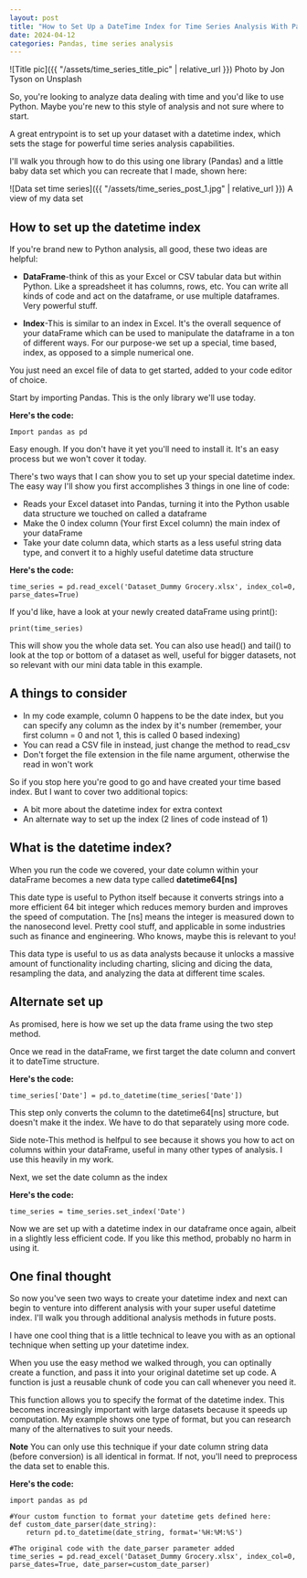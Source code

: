 ```yaml
---
layout: post
title: "How to Set Up a DateTime Index for Time Series Analysis With Pandas"
date: 2024-04-12
categories: Pandas, time series analysis
---
```


![Title pic]({{ "/assets/time_series_title_pic" | relative_url }}) Photo by Jon Tyson on Unsplash

So, you're looking to analyze data dealing with time and you'd like to use Python. Maybe you're new to this style of analysis and not sure where to start. 

A great entrypoint is to set up your dataset with a datetime index, which sets the stage for powerful time series analysis capabilities. 

I'll walk you through how to do this using one library (Pandas) and a little baby data set which you can recreate that I made, shown here:

![Data set time series]({{ "/assets/time_series_post_1.jpg" | relative_url }}) A view of my data set

## How to set up the datetime index

If you're brand new to Python analysis, all good, these two ideas are helpful:

- **DataFrame**-think of this as your Excel or CSV tabular data but within Python. Like a spreadsheet it has columns, rows, etc. You can write all kinds of code and act on the dataframe, or use multiple dataframes. Very powerful stuff. 

- **Index**-This is similar to an index in Excel. It's the overall sequence of your dataFrame which can be used to manipulate the dataframe in a ton of different ways. For our purpose-we set up a special, time based, index, as opposed to a simple numerical one. 

You just need an excel file of data to get started, added to your code editor of choice.

Start by importing Pandas. This is the only library we'll use today.

**Here's the code:**

```
Import pandas as pd

```
Easy enough. If you don't have it yet you'll need to install it. It's an easy process but we won't cover it today.

There's two ways that I can show you to set up your special datetime index. The easy way I'll show you first accomplishes 3 things in one line of code:

- Reads your Excel dataset into Pandas, turning it into the Python usable data structure we touched on called a dataframe
- Make the 0 index column (Your first Excel column) the main index of your dataFrame
- Take your date column data, which starts as a less useful string data type, and convert it to a highly useful datetime data structure

**Here's the code:**

```
time_series = pd.read_excel('Dataset_Dummy Grocery.xlsx', index_col=0, parse_dates=True)
```

If you'd like, have a look at your newly created dataFrame using print():

```
print(time_series)

```
This will show you the whole data set. You can also use head() and tail() to look at the top or bottom of a dataset as well, useful for bigger datasets, not so relevant with our mini data table in this example. 


## A things to consider 

- In my code example, column 0 happens to be the date index, but you can specify any column as the index by it's number (remember, your first column = 0 and not 1, this is called 0 based indexing)
- You can read a CSV file in instead, just change the method to read_csv 
- Don't forget the file extension in the file name argument, otherwise the read in won't work


So if you stop here you're good to go and have created your time based index. But I want to cover two additional topics:

- A bit more about the datetime index for extra context
- An alternate way to set up the index (2 lines of code instead of 1)

## What is the datetime index? 

When you run the code we covered, your date column within your dataFrame becomes a new data type called **datetime64[ns]**

This date type is useful to Python itself because it converts strings into a more efficient 64 bit integer which reduces memory burden and improves the speed of computation. The [ns] means the integer is measured down to the nanosecond level. Pretty cool stuff, and applicable in some industries such as finance and engineering. Who knows, maybe this is relevant to you! 

This data type is useful to us as data analysts because it unlocks a massive amount of functionality including charting, slicing and dicing the data, resampling the data, and analyzing the data at different time scales. 

## Alternate set up

As promised, here is how we set up the data frame using the two step method.

Once we read in the dataFrame, we first target the date column and convert it to dateTime structure. 

**Here's the code:**

```
time_series['Date'] = pd.to_datetime(time_series['Date'])

```
This step only converts the column to the datetime64[ns] structure, but doesn't make it the index. We have to do that separately using more code. 

Side note-This method is helfpul to see because it shows you how to act on columns within your dataFrame, useful in many other types of analysis. I use this heavily in my work. 


Next, we set the date column as the index

**Here's the code:**

```
time_series = time_series.set_index('Date')
```
Now we are set up with a datetime index in our dataframe once again, albeit in a slightly less efficient code. If you like this method, probably no harm in using it.


## One final thought

So now you've seen two ways to create your datetime index and next can begin to venture into different analysis with your super useful datetime index. I'll walk you through additional analysis methods in future posts.


I have one cool thing that is a little technical to leave you with as an optional technique when setting up your datetime index.

When you use the easy method we walked through, you can optinally create a function, and pass it into your original datetime set up code. A function is just a reusable chunk of code you can call whenever you need it. 

This function allows you to specify the format of the datetime index. This becomes increasingly important with large datasets because it speeds up computation. My example shows one type of format, but you can research many of the alternatives to suit your needs. 

**Note** You can only use this technique if your date column string data (before conversion) is all identical in format. If not, you'll need to preprocess the data set to enable this. 

**Here's the code:**

```
import pandas as pd

#Your custom function to format your datetime gets defined here:
def custom_date_parser(date_string):
    return pd.to_datetime(date_string, format='%H:%M:%S')

#The original code with the date_parser parameter added
time_series = pd.read_excel('Dataset_Dummy Grocery.xlsx', index_col=0, parse_dates=True, date_parser=custom_date_parser)
```

